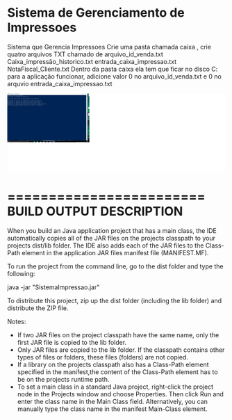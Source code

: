 # Sistema de Gerenciamento de Impressoes
 Sistema que Gerencia Impressoes
Crie uma pasta chamada  caixa , crie quatro arquivos TXT chamado de
arquivo_id_venda.txt
Caixa_impressão_historico.txt
entrada_caixa_impressao.txt
NotaFiscal_Cliente.txt
Dentro da pasta caixa ela tem que ficar no disco  C: para a aplicação funcionar, adicione valor 0 no arquivo_id_venda.txt e 0 no arquvio entrada_caixa_impressao.txt


![](https://github.com/pitagph/Sistema-de-Gerenciamento-de-Impressoes/blob/main/dist/tela.jpg?raw=true)

========================
BUILD OUTPUT DESCRIPTION
========================

When you build an Java application project that has a main class, the IDE
automatically copies all of the JAR
files on the projects classpath to your projects dist/lib folder. The IDE
also adds each of the JAR files to the Class-Path element in the application
JAR files manifest file (MANIFEST.MF).

To run the project from the command line, go to the dist folder and
type the following:

java -jar "SistemaImpressao.jar" 

To distribute this project, zip up the dist folder (including the lib folder)
and distribute the ZIP file.

Notes:

* If two JAR files on the project classpath have the same name, only the first
JAR file is copied to the lib folder.
* Only JAR files are copied to the lib folder.
If the classpath contains other types of files or folders, these files (folders)
are not copied.
* If a library on the projects classpath also has a Class-Path element
specified in the manifest,the content of the Class-Path element has to be on
the projects runtime path.
* To set a main class in a standard Java project, right-click the project node
in the Projects window and choose Properties. Then click Run and enter the
class name in the Main Class field. Alternatively, you can manually type the
class name in the manifest Main-Class element.
